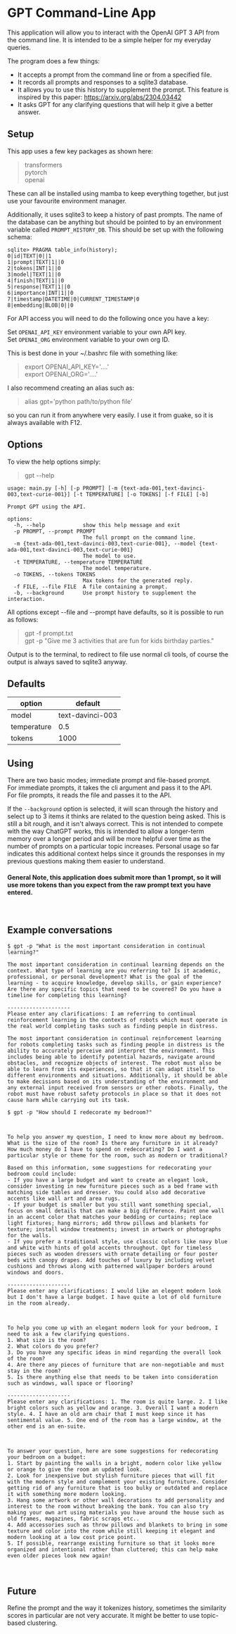 # GPT Command-Line App

This application will allow you to interact with the OpenAI GPT 3 API from the command line. It is intended to be a simple helper 
for my everyday queries. <br>

The program does a few things:
- It accepts a prompt from the command line or from a specified file.
- It records all prompts and responses to a sqlite3 database.
- It allows you to use this history to supplement the prompt. This feature is inspired by this paper: https://arxiv.org/abs/2304.03442
- It asks GPT for any clarifying questions that will help it give a better answer.


## Setup

This app uses a few key packages as shown here:
> transformers<br>
> pytorch<br>
> openai<br>

These can all be installed using mamba to keep everything together, but just use your favourite environment manager.<br>

Additionally, it uses sqlite3 to keep a history of past prompts. The name of the database can be anything but should be 
pointed to by an environment variable called `PROMPT_HISTORY_DB`. This should be set up with the following schema:<br>
```
sqlite> PRAGMA table_info(history);
0|id|TEXT|0||1
1|prompt|TEXT|1||0
2|tokens|INT|1||0
3|model|TEXT|1||0
4|finish|TEXT|1||0
5|response|TEXT|1||0
6|importance|INT|1||0
7|timestamp|DATETIME|0|CURRENT_TIMESTAMP|0
8|embedding|BLOB|0||0
```

For API access you will need to do the following once you have a key:<br>

Set `OPENAI_API_KEY` environment variable to your own API key.<br>
Set `OPENAI_ORG` environment variable to your own org ID.

This is best done in your ~/.bashrc file with something like:
> export OPENAI_API_KEY='....'<br>
> export OPENAI_ORG='....'

I also recommend creating an alias such as:
> alias gpt='python path/to/python file'

so you can run it from anywhere very easily. I use it from guake, so it is always available with F12.

## Options
To view the help options simply:
> gpt --help
```
usage: main.py [-h] [-p PROMPT] [-m {text-ada-001,text-davinci-003,text-curie-001}] [-t TEMPERATURE] [-o TOKENS] [-f FILE] [-b]

Prompt GPT using the API.

options:
  -h, --help            show this help message and exit
  -p PROMPT, --prompt PROMPT
                        The full prompt on the command line.
  -m {text-ada-001,text-davinci-003,text-curie-001}, --model {text-ada-001,text-davinci-003,text-curie-001}
                        The model to use.
  -t TEMPERATURE, --temperature TEMPERATURE
                        The model temperature.
  -o TOKENS, --tokens TOKENS
                        Max tokens for the generated reply.
  -f FILE, --file FILE  A file containing a prompt.
  -b, --background      Use prompt history to supplement the interaction.
```

All options except --file and --prompt have defaults, so it is possible to run as follows:
> gpt -f prompt.txt<br>
> gpt -p "Give me 3 activities that are fun for kids birthday parties."

Output is to the terminal, to redirect to file use normal cli tools, of course the output is always saved to sqlite3 anyway.

## Defaults

| option      | default          |
|-------------|------------------|
| model       | text-davinci-003 |
| temperature | 0.5              |
| tokens      | 1000             |


## Using
There are two basic modes; immediate prompt and file-based prompt.<br>
For immediate prompts, it takes the cli argument and pass it to the API.<br>
For file prompts, it reads the file and passes it to the API.

If the `--background` option is selected, it will scan through the history and select up to 3 items it thinks are 
related to the question being asked. This is still a bit rough, and it isn't always correct. This is not intended to 
compete with the way ChatGPT works, this is intended to allow a longer-term memory over a longer period and will be 
more helpful over time as the number of prompts on a particular topic increases. Personal usage so far indicates this 
additional context helps since it grounds the responses in my previous questions making them easier to understand.

#### __General Note, this application does submit more than 1 prompt, so it will use more tokens than you expect from the raw prompt text you have entered.__
<br>

## Example conversations
```terminal
$ gpt -p "What is the most important consideration in continual learning?"

The most important consideration in continual learning depends on the context. What type of learning are you referring to? Is it academic, professional, or personal development? What is the goal of the learning - to acquire knowledge, develop skills, or gain experience? Are there any specific topics that need to be covered? Do you have a timeline for completing this learning?

--------------------
Please enter any clarifications: I am referring to continual reinforcement learning in the contexts of robots which must operate in the real world completing tasks such as finding people in distress.

The most important consideration in continual reinforcement learning for robots completing tasks such as finding people in distress is the ability to accurately perceive and interpret the environment. This includes being able to identify potential hazards, navigate around obstacles, and recognize objects of interest. The robot must also be able to learn from its experiences, so that it can adapt itself to different environments and situations. Additionally, it should be able to make decisions based on its understanding of the environment and any external input received from sensors or other robots. Finally, the robot must have robust safety protocols in place so that it does not cause harm while carrying out its task.
```

```terminal
$ gpt -p "How should I redecorate my bedroom?"



To help you answer my question, I need to know more about my bedroom. What is the size of the room? Is there any furniture in it already? How much money do I have to spend on redecorating? Do I want a particular style or theme for the room, such as modern or traditional? 

Based on this information, some suggestions for redecorating your bedroom could include: 
- If you have a large budget and want to create an elegant look, consider investing in new furniture pieces such as a bed frame with matching side tables and dresser. You could also add decorative accents like wall art and area rugs. 
- If your budget is smaller but you still want something special, focus on small details that can make a big difference. Paint one wall in an accent color that matches your bedding or curtains; replace light fixtures; hang mirrors; add throw pillows and blankets for texture; install window treatments; invest in artwork or photographs for the walls. 
- If you prefer a traditional style, use classic colors like navy blue and white with hints of gold accents throughout. Opt for timeless pieces such as wooden dressers with ornate detailing or four poster beds with canopy drapes. Add touches of luxury by including velvet cushions and throws along with patterned wallpaper borders around windows and doors.

--------------------
Please enter any clarifications: I would like an elegent modern look but I don't have a large budget. I have quite a lot of old furniture in the room already.



To help you come up with an elegant modern look for your bedroom, I need to ask a few clarifying questions. 
1. What size is the room? 
2. What colors do you prefer? 
3. Do you have any specific ideas in mind regarding the overall look of the room? 
4. Are there any pieces of furniture that are non-negotiable and must stay in the room? 
5. Is there anything else that needs to be taken into consideration such as windows, wall space or flooring?

--------------------
Please enter any clarifications: 1. The room is quite large. 2. I like bright colors such as yellow and orange. 3. Overall I want a modern style. 4. I have an old arm chair that I must keep since it has sentimental value. 5. One end of the room has a large window, at the other end is an en-suite.



To answer your question, here are some suggestions for redecorating your bedroom on a budget: 
1. Start by painting the walls in a bright, modern color like yellow or orange to give the room an updated look. 
2. Look for inexpensive but stylish furniture pieces that will fit with the modern style and complement your existing furniture. Consider getting rid of any furniture that is too bulky or outdated and replace it with something more modern looking. 
3. Hang some artwork or other wall decorations to add personality and interest to the room without breaking the bank. You can also try making your own art using materials you have around the house such as old frames, magazines, fabric scraps etc..  
4. Add accessories such as throw pillows and blankets to bring in some texture and color into the room while still keeping it elegant and modern looking at a low cost price point. 
5. If possible, rearrange existing furniture so that it looks more organized and intentional rather than cluttered; this can help make even older pieces look new again!

```

<br>

## Future
Refine the prompt and the way it tokenizes history, sometimes the similarity scores in particular are not very accurate. It might be better to use topic-based clustering.<br>

